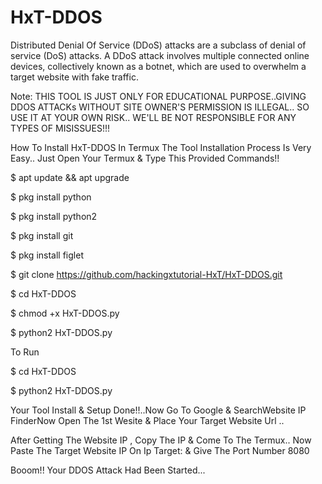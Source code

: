 # HxT-DDOS

Distributed Denial Of Service (DDoS) attacks are a subclass of denial of service (DoS) attacks. A DDoS attack involves multiple connected online devices, collectively known as a botnet, which are used to overwhelm a target website with fake traffic.

Note: THIS TOOL IS JUST ONLY FOR EDUCATIONAL PURPOSE..GIVING DDOS ATTACKs WITHOUT SITE OWNER'S PERMISSION IS ILLEGAL.. SO USE IT AT YOUR OWN RISK.. WE'LL BE NOT RESPONSIBLE FOR ANY TYPES OF MISISSUES!!!

How To Install HxT-DDOS In Termux The Tool Installation Process Is Very Easy.. Just Open Your Termux & Type This Provided Commands!!

$ apt update && apt upgrade

$ pkg install python

$ pkg install python2

$ pkg install git

$ pkg install figlet

$ git clone https://github.com/hackingxtutorial-HxT/HxT-DDOS.git

$ cd HxT-DDOS

$ chmod +x HxT-DDOS.py

$ python2 HxT-DDOS.py

To Run

$ cd HxT-DDOS

$ python2 HxT-DDOS.py

Your Tool Install & Setup Done!!..Now Go To Google & SearchWebsite IP FinderNow Open The 1st Wesite & Place Your Target Website Url ..

After Getting The Website IP , Copy The IP & Come To The Termux.. Now Paste The Target Website IP On Ip Target: & Give The Port Number 8080

Booom!! Your DDOS Attack Had Been Started...
